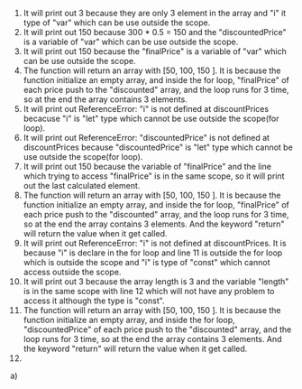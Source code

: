 1. It will print out 3 because they are only 3 element in the array and "i" it type of "var" which can be use outside the scope.
2. It will print out 150 because 300 * 0.5 = 150 and the "discountedPrice" is a variable of "var" which can be use outside the scope.
3. It will print out 150 because the "finalPrice" is a variable of "var" which can be use outside the scope.
4. The function will return an array with [50, 100, 150 ]. It is because the function initialize an empty array, and inside the for loop, "finalPrice" of each price push to the "discounted" array, and the loop runs for 3 time, so at the end the array contains 3 elements.
5. It will print out ReferenceError: "i" is not defined at discountPrices becacuse "i" is "let" type which cannot be use outside the scope(for loop).
6. It will print out ReferenceError: "discountedPrice" is not defined at discountPrices because "discountedPrice" is "let" type which cannot be use outside the scope(for loop).
7. It will print out 150 because the variable of "finalPrice" and the line which trying to access "finalPrice" is in the same scope, so it will print out the last calculated element.
8. The function will return an array with [50, 100, 150 ]. It is because the function initialize an empty array, and inside the for loop, "finalPrice" of each price push to the "discounted" array, and the loop runs for 3 time, so at the end the array contains 3 elements. And the keyword "return" will return the value when it get called.
9. It will print out ReferenceError: "i" is not defined at discountPrices. It is because "i" is declare in the for loop and line 11 is outside the for loop which is outside the scope and "i" is type of "const" which cannot access outside the scope. 
10. It will print out 3 because the array length is 3 and the variable "length" is in the same scope with line 12 which will not have any problem to access it although the type is "const".
11. The function will return an array with [50, 100, 150 ]. It is because the function initialize an empty array, and inside the for loop, "discountedPrice" of each price push to the "discounted" array, and the loop runs for 3 time, so at the end the array contains 3 elements. And the keyword "return" will return the value when it get called.
12.
  a)
  

